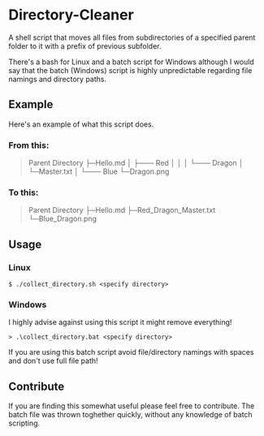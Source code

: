 # Directory-Cleaner
A shell script that moves all files from subdirectories of a specified parent folder to it with a prefix of previous subfolder. 

There's a bash for Linux and a batch script for Windows although I would say that the batch (Windows) script is highly unpredictable regarding file namings and directory paths. 

## Example
Here's an example of what this script does. 

### From this:
> Parent Directory
> ├─Hello.md
> │
> ├─── Red
> │    │
> │    └─── Dragon
> │         └─Master.txt
> │
> └─── Blue
>      └─Dragon.png

### To this:
> Parent Directory
> ├─Hello.md
> ├─Red_Dragon_Master.txt
> └─Blue_Dragon.png 

## Usage
### Linux
```console
$ ./collect_directory.sh <specify directory>
```

### Windows
I highly advise against using this script it might remove everything! 
```console
> .\collect_directory.bat <specify directory>
```

If you are using this batch script avoid file/directory namings with spaces and don't use full file path! 

## Contribute
If you are finding this somewhat useful please feel free to contribute. The batch file was thrown toghether quickly, without any knowledge of batch scripting.  
